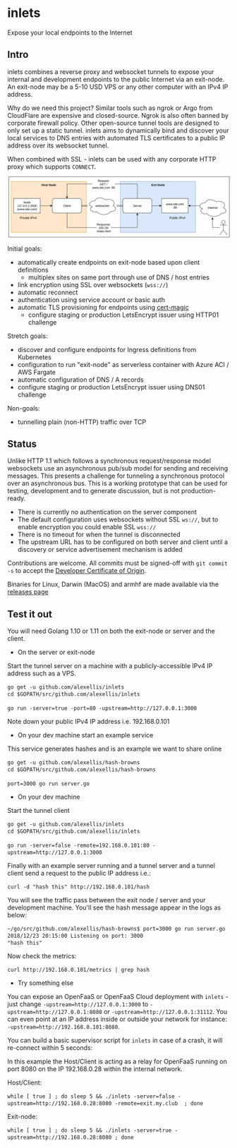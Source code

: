 # inlets

Expose your local endpoints to the Internet

## Intro

inlets combines a reverse proxy and websocket tunnels to expose your internal and development endpoints to the public Internet via an exit-node. An exit-node may be a 5-10 USD VPS or any other computer with an IPv4 IP address.

Why do we need this project? Similar tools such as ngrok or Argo from CloudFlare are expensive and closed-source. Ngrok is also often banned by corporate firewall policy. Other open-source tunnel tools are designed to only set up a static tunnel. inlets aims to dynamically bind and discover your local services to DNS entries with automated TLS certificates to a public IP address over its websocket tunnel.

When combined with SSL - inlets can be used with any corporate HTTP proxy which supports `CONNECT`.

![](docs/inlets.png)

Initial goals:

* automatically create endpoints on exit-node based upon client definitions
  * multiplex sites on same port through use of DNS / host entries 
* link encryption using SSL over websockets (`wss://`)
* automatic reconnect
* authentication using service account or basic auth
* automatic TLS provisioning for endpoints using [cert-magic](https://github.com/mholt/certmagic)
  * configure staging or production LetsEncrypt issuer using HTTP01 challenge

Stretch goals:

* discover and configure endpoints for Ingress definitions from Kubernetes
* configuration to run "exit-node" as serverless container with Azure ACI / AWS Fargate
* automatic configuration of DNS / A records
* configure staging or production LetsEncrypt issuer using DNS01 challenge

Non-goals:

* tunnelling plain (non-HTTP) traffic over TCP

## Status

Unlike HTTP 1.1 which follows a synchronous request/response model websockets use an asynchronous pub/sub model for sending and receiving messages. This presents a challenge for tunneling a synchronous protocol over an asynchronous bus. This is a working prototype that can be used for testing, development and to generate discussion, but is not production-ready.

* There is currently no authentication on the server component
* The default configuration uses websockets without SSL `ws://`, but to enable encryption you could enable SSL `wss://`
* There is no timeout for when the tunnel is disconnected
* The upstream URL has to be configured on both server and client until a discovery or service advertisement mechanism is added

Contributions are welcome. All commits must be signed-off with `git commit -s` to accept the [Developer Certificate of Origin](https://developercertificate.org).

Binaries for Linux, Darwin (MacOS) and armhf are made available via the [releases page](https://github.com/alexellis/inlets/releases)

## Test it out

You will need Golang 1.10 or 1.11 on both the exit-node or server and the client.

* On the server or exit-node

Start the tunnel server on a machine with a publicly-accessible IPv4 IP address such as a VPS.

```
go get -u github.com/alexellis/inlets
cd $GOPATH/src/github.com/alexellis/inlets

go run -server=true -port=80 -upstream=http://127.0.0.1:3000
```

Note down your public IPv4 IP address i.e. 192.168.0.101

* On your dev machine start an example service

This service generates hashes and is an example we want to share online

```
go get -u github.com/alexellis/hash-browns
cd $GOPATH/src/github.com/alexellis/hash-browns

port=3000 go run server.go 
```

* On your dev machine

Start the tunnel client

```
go get -u github.com/alexellis/inlets
cd $GOPATH/src/github.com/alexellis/inlets

go run -server=false -remote=192.168.0.101:80 -upstream=http://127.0.0.1:3000
```

Finally with an example server running and a tunnel server and a tunnel client send a request to the public IP address i.e.:

```
curl -d "hash this" http://192.168.0.101/hash
```

You will see the traffic pass between the exit node / server and your development machine. You'll see the hash message appear in the logs as below:

```
~/go/src/github.com/alexellis/hash-browns$ port=3000 go run server.go 
2018/12/23 20:15:00 Listening on port: 3000
"hash this"
```

Now check the metrics:

```
curl http://192.168.0.101/metrics | grep hash
```

* Try something else

You can expose an OpenFaaS or OpenFaaS Cloud deployment with `inlets` - just change `-upstream=http://127.0.0.1:3000` to `-upstream=http://127.0.0.1:8080` or `-upstream=http://127.0.0.1:31112`. You can even point at an IP address inside or outside your network for instance: `-upstream=http://192.168.0.101:8080`.

You can build a basic supervisor script for `inlets` in case of a crash, it will re-connect within 5 seconds:

In this example the Host/Client is acting as a relay for OpenFaaS running on port 8080 on the IP 192.168.0.28 within the internal network.

Host/Client:

```
while [ true ] ; do sleep 5 && ./inlets -server=false -upstream=http://192.168.0.28:8080 -remote=exit.my.club  ; done
```

Exit-node:

```
while [ true ] ; do sleep 5 && ./inlets -server=true -upstream=http://192.168.0.28:8080 ; done
```
